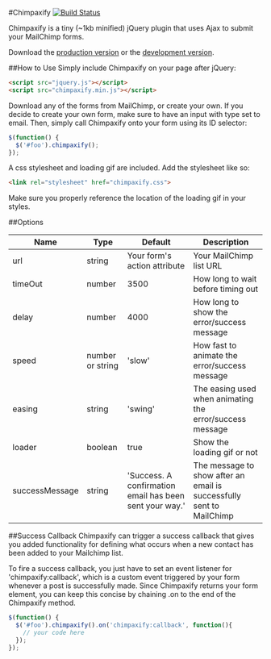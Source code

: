 #Chimpaxify
[![Build Status](https://travis-ci.org/corporadobob/chimpaxify.png?branch=master)](https://travis-ci.org/corporadobob/chimpaxify)

Chimpaxify is a tiny (~1kb minified) jQuery plugin that uses Ajax to submit your MailChimp forms.

Download the [production version][min] or the [development version][max].

[min]: https://raw.github.com/corporadobob/chimpaxify/master/dist/chimpaxify.min.js
[max]: https://raw.github.com/corporadobob/chimpaxify/master/dist/chimpaxify.js

##How to Use
Simply include Chimpaxify on your page after jQuery:

```html
<script src="jquery.js"></script>
<script src="chimpaxify.min.js"></script>
```

Download any of the forms from MailChimp, or create your own. If you decide to create your own form, make sure to have an input with type set to email. Then, simply call Chimpaxify onto your form using its ID selector:

```js
$(function() {
  $('#foo').chimpaxify();
});
```


A css stylesheet and loading gif are included. Add the stylesheet like so:

```html
<link rel="stylesheet" href="chimpaxify.css">
```

Make sure you properly reference the location of the loading gif in your styles.

##Options
<table>
	<thead>
		<tr>
			<th>Name</th>
			<th>Type</th>
			<th>Default</th>
			<th>Description</th>
		</tr>
	</thead>
	<tbody>
		<tr>
			<td>url</td>
			<td>string</td>
			<td>Your form's action attribute</td>
			<td>Your MailChimp list URL</td>
		</tr>
		<tr>
			<td>timeOut</td>
			<td>number</td>
			<td>3500</td>
			<td>How long to wait before timing out</td>
		</tr>
		<tr>
			<td>delay</td>
			<td>number</td>
			<td>4000</td>
			<td>How long to show the error/success message</td>
		</tr>
		<tr>
			<td>speed</td>
			<td>number or string</td>
			<td>'slow'</td>
			<td>How fast to animate the error/success message</td>
		</tr>
		<tr>
			<td>easing</td>
			<td>string</td>
			<td>'swing'</td>
			<td>The easing used when animating the error/success message</td>
		</tr>
		<tr>
			<td>loader</td>
			<td>boolean</td>
			<td>true</td>
			<td>Show the loading gif or not</td>
		</tr>
		<tr>
			<td>successMessage</td>
			<td>string</td>
			<td>'Success. A confirmation email has been sent your way.'</td>
			<td>The message to show after an email is successfully sent to MailChimp</td>
		</tr>
	</tbody>
</table>

##Success Callback
Chimpaxify can trigger a success callback that gives you added functionality for defining what occurs when a new contact has been added to your Mailchimp list.

To fire a success callback, you just have to set an event listener for 'chimpaxify:callback', which is a custom event triggered by your form whenever a post is successfully made. Since Chimpaxify returns your form element, you can keep this concise by chaining .on to the end of the Chimpaxify method.

```js
$(function() {
  $('#foo').chimpaxify().on('chimpaxify:callback', function(){
    // your code here
  });
});
```
